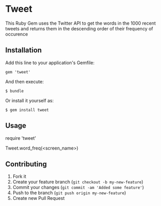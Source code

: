 # Tweet 

This Ruby Gem uses the Twitter API to get the words in the 1000 recent tweets and returns them in the descending order of their frequency of occurence


## Installation

Add this line to your application's Gemfile:

    gem 'tweet'

And then execute:

    $ bundle

Or install it yourself as:

    $ gem install tweet

## Usage

   require 'tweet'

   Tweet.word_freq(<screen_name>)

## Contributing

1. Fork it
2. Create your feature branch (`git checkout -b my-new-feature`)
3. Commit your changes (`git commit -am 'Added some feature'`)
4. Push to the branch (`git push origin my-new-feature`)
5. Create new Pull Request
